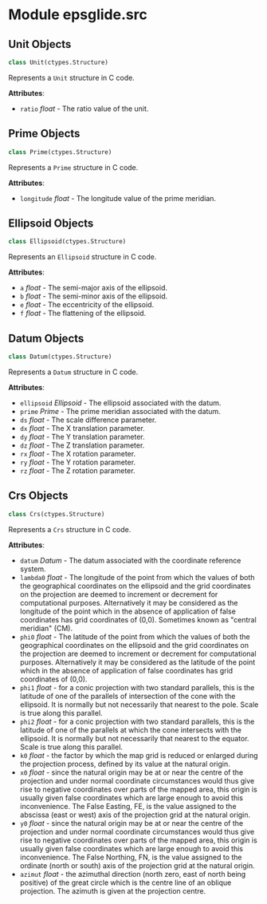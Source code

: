 <a id="epsglide.src"></a>

# Module epsglide.src

<a id="epsglide.src.Unit"></a>

## Unit Objects

```python
class Unit(ctypes.Structure)
```

Represents a `Unit` structure in C code.

**Attributes**:

- `ratio` _float_ - The ratio value of the unit.

<a id="epsglide.src.Prime"></a>

## Prime Objects

```python
class Prime(ctypes.Structure)
```

Represents a `Prime` structure in C code.

**Attributes**:

- `longitude` _float_ - The longitude value of the prime meridian.

<a id="epsglide.src.Ellipsoid"></a>

## Ellipsoid Objects

```python
class Ellipsoid(ctypes.Structure)
```

Represents an `Ellipsoid` structure in C code.

**Attributes**:

- `a` _float_ - The semi-major axis of the ellipsoid.
- `b` _float_ - The semi-minor axis of the ellipsoid.
- `e` _float_ - The eccentricity of the ellipsoid.
- `f` _float_ - The flattening of the ellipsoid.

<a id="epsglide.src.Datum"></a>

## Datum Objects

```python
class Datum(ctypes.Structure)
```

Represents a `Datum` structure in C code.

**Attributes**:

- `ellipsoid` _Ellipsoid_ - The ellipsoid associated with the datum.
- `prime` _Prime_ - The prime meridian associated with the datum.
- `ds` _float_ - The scale difference parameter.
- `dx` _float_ - The X translation parameter.
- `dy` _float_ - The Y translation parameter.
- `dz` _float_ - The Z translation parameter.
- `rx` _float_ - The X rotation parameter.
- `ry` _float_ - The Y rotation parameter.
- `rz` _float_ - The Z rotation parameter.

<a id="epsglide.src.Crs"></a>

## Crs Objects

```python
class Crs(ctypes.Structure)
```

Represents a `Crs` structure in C code.

**Attributes**:

- `datum` _Datum_ - The datum associated with the coordinate reference
  system.
- `lambda0` _float_ - The longitude of the point from which the values of
  both the geographical coordinates on the ellipsoid and the grid
  coordinates on the projection are deemed to increment or decrement
  for computational purposes. Alternatively it may be considered as
  the longitude of the point which in the absence of application of
  false coordinates has grid coordinates of (0,0). Sometimes known
  as "central meridian" (CM).
- `phi0` _float_ - The latitude of the point from which the values of both
  the geographical coordinates on the ellipsoid and the grid
  coordinates on the projection are deemed to increment or decrement
  for computational purposes. Alternatively it may be considered as
  the latitude of the point which in the absence of application of
  false coordinates has grid coordinates of (0,0).
- `phi1` _float_ - for a conic projection with two standard parallels, this
  is the latitude of one of the parallels of intersection of the cone
  with the ellipsoid. It is normally but not necessarily that nearest
  to the pole. Scale is true along this parallel.
- `phi2` _float_ - for a conic projection with two standard parallels, this
  is the latitude of one of the parallels at which the cone
  intersects with the ellipsoid. It is normally but not necessarily
  that nearest to the equator. Scale is true along this parallel.
- `k0` _float_ - the factor by which the map grid is reduced or enlarged
  during the projection process, defined by its value at the natural
  origin.
- `x0` _float_ - since the natural origin may be at or near the centre of
  the projection and under normal coordinate circumstances would thus
  give rise to negative coordinates over parts of the mapped area,
  this origin is usually given false coordinates which are large
  enough to avoid this inconvenience. The False Easting, FE, is the
  value assigned to the abscissa (east or west) axis of the
  projection grid at the natural origin.
- `y0` _float_ - since the natural origin may be at or near the centre of
  the projection and under normal coordinate circumstances would thus
  give rise to negative coordinates over parts of the mapped area,
  this origin is usually given false coordinates which are large
  enough to avoid this inconvenience. The False Northing, FN, is the
  value assigned to the ordinate (north or south) axis of the
  projection grid at the natural origin.
- `azimut` _float_ - the azimuthal direction (north zero, east of north
  being positive) of the great circle which is the centre line of an
  oblique projection. The azimuth is given at the projection centre.

